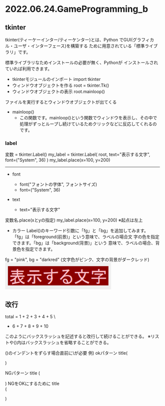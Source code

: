 # 2022.06.24.GameProgramming_b
## tkinter
tkinter(ティーケーインター/ティーケンター)とは、Python
でGUI(グラフィカル・ユーザ・インターフェース)を構築する
ために用意されている「標準ライブラリ」です。

標準ライブラリなためインストールの必要が無く、Pythonが
インストールされていれば利用できます。

- tkinterモジュールのインポート
import tkinter
- ウィンドウオブジェクトを作る
root = tkinter.Tk()
- ウィンドウオブジェクトの表示
root.mainloop()

ファイルを実行するとウィンドウオブジェクトが出てくる

- mainloop()
  - この関数です。mainloop()という関数でウィンドウを表示し、その中で処理がずっとループし続けているためクリックなどに反応してくれるのです。

### label
変数 = tkinter.Label()
my_label = tkinter.Label(
  root, text="表示する文字",
  font=("System", 36)
  )
my_label.place(x=100, y=200)

---

- font
  - font("フォントの字体", フォントサイズ)
  - font=("System", 36)

- text
  - text="表示する文字"

変数名.place(xとyの指定)
my_label.place(x=100, y=200)
※起点は左上

- カラー
Label()のキーワード引数に「fg」と「bg」を追加してみます。
「fg」は「foreground(前景)」という意味で、ラベルの場合文
字の色を指定できます。「bg」は「background(背景)」という
意味で、ラベルの場合、背景色を指定できます。

fg = "pink", bg = "darkred"
(文字色がピンク、文字の背景がダークレッド)
![picture 1](images/797275211998f6d663c94c8c41958b75da889693aa511de5455e09108002d29e.png)

## 改行
total = 1 + 2 + 3 + 4 + 5 \
+ 6 + 7 + 8 + 9 + 10

このようにバックスラッシュを記述すると改行して続けることができる。
※リストや()内はバックスラッシュを省略することができる。

()のインデントをずらす場合直前に\が必要
例) okパターン
title(

)

NGパターン
title
(

)
NGをOKにするために
title\
(
  
)
